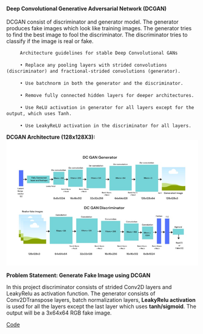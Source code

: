 
#### Deep Convolutional Generative Adversarial Network (DCGAN)

DCGAN consist of discriminator and generator model. The generator produces fake images which look like training images. The generator tries to find the best image to fool the discriminator. The discriminator tries to classify if the image is real or fake.
   
         Architecture guidelines for stable Deep Convolutional GANs

         • Replace any pooling layers with strided convolutions (discriminator) and fractional-strided convolutions (generator).

         • Use batchnorm in both the generator and the discriminator.

         • Remove fully connected hidden layers for deeper architectures.

         • Use ReLU activation in generator for all layers except for the output, which uses Tanh.

         • Use LeakyReLU activation in the discriminator for all layers.

**DCGAN Architecture (128x128X3):**     
<img src="https://github.com/DhanyaJayanA/DCGAN/blob/main/Untitled.jpg" alt="DCGAN">        
                 
**Problem Statement: Generate Fake Image using DCGAN**

In this project discriminator consists of strided Conv2D layers and LeakyRelu as activation function. The generator consists of Conv2DTranspose layers, batch normalization layers, **LeakyRelu activation** is used for all the layers except the last layer which uses **tanh/sigmoid**. The output will be a 3x64x64 RGB fake image.

<a href="https://github.com/DhanyaJayanA/DCGAN/blob/main/GenerateFakeImage_DCGAN.ipynb">Code</a>
